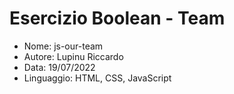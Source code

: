 # Esercizio Boolean - Team

* Nome: js-our-team
* Autore: Lupinu Riccardo
* Data: 19/07/2022
* Linguaggio: HTML, CSS, JavaScript